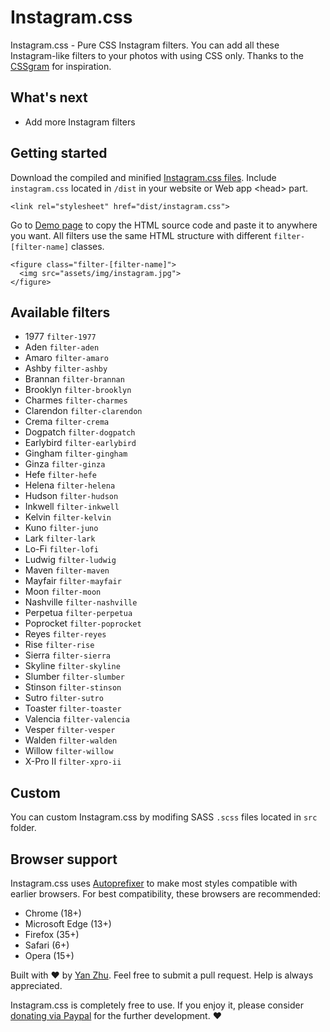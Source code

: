 # Instagram.css

Instagram.css - Pure CSS Instagram filters. You can add all these Instagram-like filters to your photos with using CSS only. Thanks to the [CSSgram](https://github.com/una/CSSgram) for inspiration.

## What's next

- Add more Instagram filters

## Getting started

Download the compiled and minified [Instagram.css files](https://github.com/picturepan2/instagram.css). Include `instagram.css` located in `/dist` in your website or Web app &lt;head&gt; part.

`<link rel="stylesheet" href="dist/instagram.css">`

Go to [Demo page](https://picturepan2.github.io/instagram.css/) to copy the HTML source code and paste it to anywhere you want. All filters use the same HTML structure with different `filter-[filter-name]` classes.

```
<figure class="filter-[filter-name]">
  <img src="assets/img/instagram.jpg">
</figure>
```

## Available filters

- 1977 `filter-1977`
- Aden `filter-aden`
- Amaro `filter-amaro`
- Ashby `filter-ashby`
- Brannan `filter-brannan`
- Brooklyn `filter-brooklyn`
- Charmes `filter-charmes`
- Clarendon `filter-clarendon`
- Crema `filter-crema`
- Dogpatch `filter-dogpatch`
- Earlybird `filter-earlybird`
- Gingham `filter-gingham`
- Ginza `filter-ginza`
- Hefe `filter-hefe`
- Helena `filter-helena`
- Hudson `filter-hudson`
- Inkwell `filter-inkwell`
- Kelvin `filter-kelvin`
- Kuno `filter-juno`
- Lark `filter-lark`
- Lo-Fi `filter-lofi`
- Ludwig `filter-ludwig`
- Maven `filter-maven`
- Mayfair `filter-mayfair`
- Moon `filter-moon`
- Nashville `filter-nashville`
- Perpetua `filter-perpetua`
- Poprocket `filter-poprocket`
- Reyes `filter-reyes`
- Rise `filter-rise`
- Sierra `filter-sierra`
- Skyline `filter-skyline`
- Slumber `filter-slumber`
- Stinson `filter-stinson`
- Sutro `filter-sutro`
- Toaster `filter-toaster`
- Valencia `filter-valencia`
- Vesper `filter-vesper`
- Walden `filter-walden`
- Willow `filter-willow`
- X-Pro II `filter-xpro-ii`

## Custom

You can custom Instagram.css by modifing SASS `.scss` files located in `src` folder.

## Browser support

Instagram.css uses [Autoprefixer](https://github.com/postcss/autoprefixer) to make most styles compatible with earlier browsers. For best compatibility, these browsers are recommended:

- Chrome (18+)
- Microsoft Edge (13+)
- Firefox (35+)
- Safari (6+)
- Opera (15+)

Built with ♥ by [Yan Zhu](https://twitter.com/picturepan2). Feel free to submit a pull request. Help is always appreciated.

Instagram.css is completely free to use. If you enjoy it, please consider [donating via Paypal](https://www.paypal.me/picturepan2) for the further development. ♥ 
